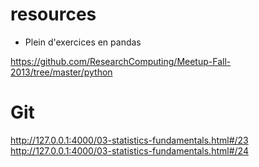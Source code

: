 # resources

* Plein d'exercices en pandas

https://github.com/ResearchComputing/Meetup-Fall-2013/tree/master/python

# Git
http://127.0.0.1:4000/03-statistics-fundamentals.html#/23
http://127.0.0.1:4000/03-statistics-fundamentals.html#/24

